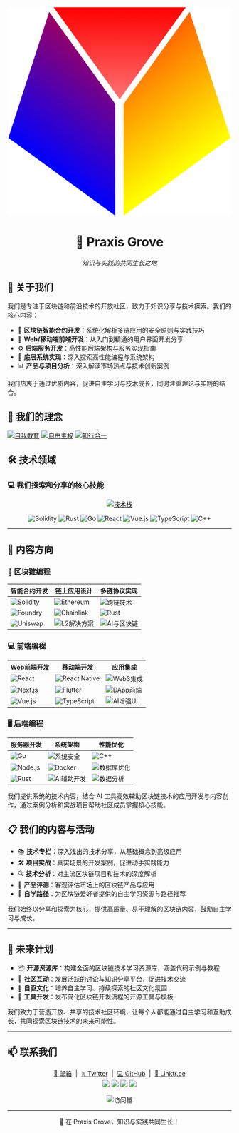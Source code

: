 <div align="center">
  <img src="/img/logo.png" width="500" alt="Praxis Grove Logo" />
  <h1>🌱 Praxis Grove</h1>
  <p><i>知识与实践的共同生长之地</i></p>
</div>

## 👋 关于我们

我们是专注于区块链和前沿技术的开放社区，致力于知识分享与技术探索。我们的核心内容：

- 🔮 **区块链智能合约开发**：系统化解析多链应用的安全原则与实践技巧
- 🎨 **Web/移动端前端开发**：从入门到精通的用户界面开发分享
- ⚙️ **后端服务开发**：高性能后端架构与服务实现指南
- 🧰 **底层系统实现**：深入探索高性能编程与系统架构
- 📊 **产品与项目分析**：深入解读市场热点与技术创新案例

我们热衷于通过优质内容，促进自主学习与技术成长，同时注重理论与实践的结合。

## 🚀 我们的理念

[![自我教育](https://img.shields.io/badge/自我教育-倡导终身学习-c14438?style=for-the-badge&logo=bookstack&logoColor=white)](#)
[![自由主权](https://img.shields.io/badge/自由主权-技术赋能自主-0072b1?style=for-the-badge&logo=ethereum&logoColor=white)](#)
[![知行合一](https://img.shields.io/badge/知行合一-理论与实践-00acee?style=for-the-badge&logo=codepen&logoColor=white)](#)

## 🛠️ 技术领域

### 💻 我们探索和分享的核心技能

<p align="center">
  <a href="https://skillicons.dev">
    <img src="https://skillicons.dev/icons?i=solidity,rust,go,react,vue,nextjs,nuxtjs,typescript,javascript,python,cpp,git,docker,linux" alt="技术栈" />
  </a>
</p>

<p align="center">
  <img src="https://img.shields.io/badge/-Solidity-363636?style=for-the-badge&logo=solidity" alt="Solidity" height="28" />
  <img src="https://img.shields.io/badge/-Rust-E43717?style=for-the-badge&logo=rust" alt="Rust" height="28" />
  <img src="https://img.shields.io/badge/-Go-00ADD8?style=for-the-badge&logo=go" alt="Go" height="28" />
  <img src="https://img.shields.io/badge/-React-61DAFB?style=for-the-badge&logo=react&logoColor=black" alt="React" height="28" />
  <img src="https://img.shields.io/badge/-Vue.js-4FC08D?style=for-the-badge&logo=vuedotjs&logoColor=white" alt="Vue.js" height="28" />
  <img src="https://img.shields.io/badge/-TypeScript-3178C6?style=for-the-badge&logo=typescript&logoColor=white" alt="TypeScript" height="28" />
  <img src="https://img.shields.io/badge/-C++-00599C?style=for-the-badge&logo=cplusplus" alt="C++" height="28" />
</p>

---

## 💼 内容方向

### 🔗 区块链编程

| **智能合约开发** | **链上应用设计** | **多链协议实现** |
|------------|--------------|------------|
| ![Solidity](https://img.shields.io/badge/Solidity-从入门到精通-777636?style=flat&logo=solidity) | ![Ethereum](https://img.shields.io/badge/Ethereum-生态应用-3C3C3D?style=flat&logo=ethereum) | ![跨链技术](https://img.shields.io/badge/跨链技术-互操作性-FF4B4B?style=flat) |
| ![Foundry](https://img.shields.io/badge/Foundry-高级测试框架-4A154B?style=flat) | ![Chainlink](https://img.shields.io/badge/Chainlink-预言机应用-375BD2?style=flat&logo=chainlink) | ![Rust](https://img.shields.io/badge/Rust-合约开发-000000?style=flat&logo=rust) |
| ![Uniswap](https://img.shields.io/badge/Uniswap-DEX协议分析-FF007A?style=flat&logo=uniswap) | ![L2解决方案](https://img.shields.io/badge/L2-扩展性方案-2965F1?style=flat) | ![AI与区块链](https://img.shields.io/badge/AI与区块链-融合创新-00A9D1?style=flat) |

### 💻 前端编程

| **Web前端开发** | **移动端开发** | **应用集成** |
|------------|--------------|------------|
| ![React](https://img.shields.io/badge/React-组件化开发-61DAFB?style=flat&logo=react) | ![React Native](https://img.shields.io/badge/React_Native-移动应用-0088CC?style=flat&logo=react) | ![Web3集成](https://img.shields.io/badge/Web3集成-钱包连接-F16822?style=flat) |
| ![Next.js](https://img.shields.io/badge/Next.js-服务端渲染-000000?style=flat&logo=nextdotjs) | ![Flutter](https://img.shields.io/badge/Flutter-跨平台UI-02569B?style=flat&logo=flutter) | ![DApp前端](https://img.shields.io/badge/DApp前端-用户交互-4285F4?style=flat) |
| ![Vue.js](https://img.shields.io/badge/Vue.js-渐进式框架-4FC08D?style=flat&logo=vuedotjs) | ![TypeScript](https://img.shields.io/badge/TypeScript-类型安全-3178C6?style=flat&logo=typescript) | ![AI增强UI](https://img.shields.io/badge/AI增强UI-智能交互-FF5A5F?style=flat) |

### 🖥️ 后端编程

| **服务器开发** | **系统架构** | **性能优化** |
|------------|--------------|------------|
| ![Go](https://img.shields.io/badge/Go-高并发服务-00ADD8?style=flat&logo=go) | ![系统安全](https://img.shields.io/badge/系统安全-防护机制-FF4B4B?style=flat) | ![C++](https://img.shields.io/badge/C++-底层实现-00599C?style=flat&logo=cplusplus) |
| ![Node.js](https://img.shields.io/badge/Node.js-异步IO-339933?style=flat&logo=nodedotjs) | ![Docker](https://img.shields.io/badge/Docker-容器化部署-2496ED?style=flat&logo=docker) | ![数据库优化](https://img.shields.io/badge/数据库-性能调优-4479A1?style=flat&logo=mysql) |
| ![Rust](https://img.shields.io/badge/Rust-高性能服务-000000?style=flat&logo=rust) | ![AI辅助开发](https://img.shields.io/badge/AI辅助开发-智能工具链-5A45FF?style=flat) | ![数据分析](https://img.shields.io/badge/数据分析-链上交易-EE0000?style=flat&logo=analyticsdata) |

我们提供系统的技术内容，结合 AI 工具高效辅助区块链技术的应用开发与内容创作，通过案例分析和实战项目帮助社区成员掌握核心技能。

## 📋 我们的内容与活动

- 📚 **技术专栏**：深入浅出的技术分享，从基础概念到高级应用
- 🛠️ **项目实战**：真实场景的开发案例，促进动手实践能力
- 🔍 **技术分析**：对主流区块链项目和技术的深度解析
- 🧪 **产品评测**：客观评估市场上的区块链产品与应用
- 🧭 **自学路径**：为区块链爱好者提供的自主学习资源与路径推荐

我们始终以分享和探索为核心，提供高质量、易于理解的区块链内容，鼓励自主学习与成长。

---

## 🌱 未来计划

- 📦 **开源资源库**：构建全面的区块链技术学习资源库，涵盖代码示例与教程
- 💬 **社区互动**：发展活跃的讨论与知识分享平台，促进技术交流
- 🚀 **自驱文化**：培养自主学习、持续探索的社区文化氛围
- 🔧 **工具开发**：发布简化区块链开发流程的开源工具与模板

我们致力于营造开放、共享的技术社区环境，让每个人都能通过自主学习和互助成长，共同探索区块链技术的未来可能性。

---

## 📫 联系我们

<div align="center">
  <a href="mailto:praxisgrovehub@gmail.com">📧 邮箱</a> &nbsp;|&nbsp;
  <a href="https://twitter.com/PraxisGrove">𝕏 Twitter</a> &nbsp;|&nbsp;
  <a href="https://github.com/praxisgrove">💻 GitHub</a> &nbsp;|&nbsp;
  <a href="https://linktr.ee/PraxisGrove">🔗 Linktr.ee</a>
</div>

<div align="center">
  <a href="https://www.youtube.com/@praxisgrove"><img src="https://img.shields.io/badge/YouTube-%23FF0000.svg?style=for-the-badge&logo=YouTube&logoColor=white" height="28" /></a>
  <a href="https://space.bilibili.com/606067853"><img src="https://img.shields.io/badge/bilibili-%2300A1D6.svg?style=for-the-badge&logo=bilibili&logoColor=white" height="28" /></a>
  <a href="https://www.xiaohongshu.com/user/profile/654a338e000000000400ad00"><img src="https://img.shields.io/badge/小红书-%23FF2442.svg?style=for-the-badge&logo=xiaohongshu&logoColor=white" height="28" /></a>
  <a href="https://v.douyin.com/gskKVT_rBno"><img src="https://img.shields.io/badge/抖音-%23000000.svg?style=for-the-badge&logo=tiktok&logoColor=white" height="28" /></a>
</div>

<div align="center" style="margin-top: 15px;">
  <img src="https://komarev.com/ghpvc/?username=praxisgrove" alt="访问量" />
</div>

---

<p align="center">🌱 在 Praxis Grove，知识与实践共同生长！</p>
